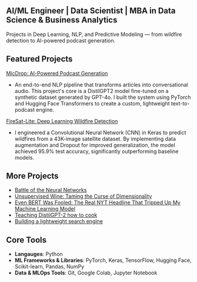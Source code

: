 ## AI/ML Engineer | Data Scientist | MBA in Data Science & Business Analytics

Projects in Deep Learning, NLP, and Predictive Modeling — from wildfire detection to AI-powered podcast generation.

## Featured Projects
[MicDrop: AI-Powered Podcast Generation](https://github.com/karlbuscheck/micdrop-notebooklm-gpt)
- An end-to-end NLP pipeline that transforms articles into conversational audio. This project's core is a DistilGPT2 model fine-tuned on a synthetic dataset generated by GPT-4o. I built the system using PyTorch and Hugging Face Transformers to create a custom, lightweight text-to-podcast engine.

[FireSat-Lite: Deep Learning Wildfire Detection](https://github.com/karlbuscheck/firesat-lite)
- I engineered a Convolutional Neural Network (CNN) in Keras to predict wildfires from a 43K-image satellite dataset. By implementing data augmentation and Dropout for improved generalization, the model achieved 95.9% test accuracy, significantly outperforming baseline models.

## More Projects
- [Battle of the Neural Networks](https://github.com/karlbuscheck/battle-of-the-neural-networks)
- [Unsupervised Wine: Taming the Curse of Dimensionality](https://github.com/karlbuscheck/unsupervised-wine)
- [Even BERT Was Fooled: The Real NYT Headline That Tripped Up My Machine Learning Model](https://github.com/karlbuscheck/fine-tuning-distilbert-fake-news-classifier)
- [Teaching DistilGPT-2 how to cook](https://github.com/karlbuscheck/teaching-gpt2-to-cook)
- [Building a lightweight search engine](https://github.com/karlbuscheck/building-a-search-engine-from-scratch)

## Core Tools
- **Langauges**: Python
- **ML Frameworks & Libraries**: PyTorch, Keras, TensorFlow, Hugging Face, Scikit-learn, Pandas, NumPy
- **Data & MLOps Tools**: Git, Google Colab, Jupyter Notebook
